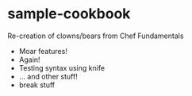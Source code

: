 # sample-cookbook

Re-creation of clowns/bears from Chef Fundamentals
- Moar features!
- Again!
- Testing syntax using knife
- ... and other stuff!
- break stuff
